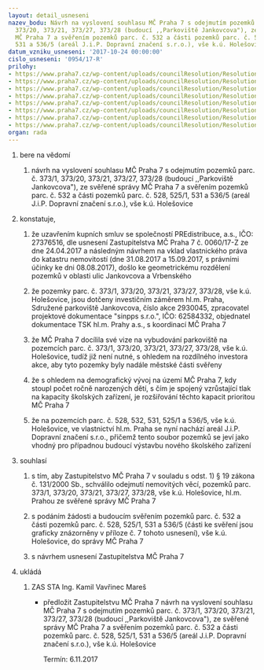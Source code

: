 ```yaml
---
layout: detail_usneseni
nazev_bodu: Návrh na vyslovení souhlasu MČ Praha 7 s odejmutím pozemků parc. č. 373/1,
  373/20, 373/21, 373/27, 373/28 (budoucí ,,Parkoviště Jankovcova"), ze svěřené správy
  MČ Praha 7 a svěřením pozemků parc. č. 532 a části pozemků parc. č. 528, 525/1,
  531 a 536/5 (areál J.i.P. Dopravní značení s.r.o.), vše k.ú. Holešovice
datum_vzniku_usneseni: '2017-10-24 00:00:00'
cislo_usneseni: '0954/17-R'
prilohy:
- https://www.praha7.cz/wp-content/uploads/councilResolution/Resolutions/29526/export/01_MHMP20170926~260698.docx
- https://www.praha7.cz/wp-content/uploads/councilResolution/Resolutions/29526/export/02_MHMP20170926~260697.pdf
- https://www.praha7.cz/wp-content/uploads/councilResolution/Resolutions/29526/export/03_MHMP20170926~260696.png
- https://www.praha7.cz/wp-content/uploads/councilResolution/Resolutions/29526/export/04_MHMP20170926~260695.pdf
- https://www.praha7.cz/wp-content/uploads/councilResolution/Resolutions/29526/export/05_MHMP20170926~260694.PDF
- https://www.praha7.cz/wp-content/uploads/councilResolution/Resolutions/29526/export/06_MHMP20170926~260693.pdf
- https://www.praha7.cz/wp-content/uploads/councilResolution/Resolutions/29526/export/07_MHMP20170926~260692.png
- https://www.praha7.cz/wp-content/uploads/councilResolution/Resolutions/29526/export/export~295029.pdf
organ: rada
---
```

<ol id="urzList" class="urzList_view"><li class="urzClass1" id=""><span name="1">bere na vědomí</span><ol class="urzOlClass decimal "><li class="urzClass2" id="" style="text-align: left;"><span><p>návrh na vyslovení souhlasu MČ Praha 7 s odejmutím pozemků parc. č. 373/1, 373/20, 373/21, 373/27, 373/28 (budoucí ,,Parkoviště Jankovcova"), ze svěřené správy MČ Praha 7 a svěřením pozemků parc. č. 532 a části pozemků parc. č. 528, 525/1, 531 a 536/5 (areál J.i.P. Dopravní značení s.r.o.), vše k.ú. Holešovice</p></span></li></ol></li><li class="urzClass1" id=""><span name="50">konstatuje,</span><ol class="urzOlClass decimal "><li class="urzClass2" id="" style="text-align: left;"><span><p>že uzavřením kupních smluv se společností PREdistribuce, a.s., IČO: 27376516, dle usnesení Zastupitelstva MČ Praha 7 č. 0060/17-Z ze dne 24.04.2017 a následným návrhem na vklad vlastnického práva do katastru nemovitostí (dne 31.08.2017 a 15.09.2017, s právními účinky ke dni 08.08.2017), došlo ke geometrickému rozdělení pozemků v oblasti ulic Jankovcova a Vrbenského</p></span></li><li class="urzClass2" id="" style="text-align: left;"><span><p>že pozemky parc. č. 373/1, 373/20, 373/21, 373/27, 373/28, vše k.ú. Holešovice, jsou dotčeny investičním záměrem hl.m. Praha, Sdružené parkoviště Jankovcova, číslo akce 2930045, zpracovatel projektové dokumentace&nbsp;"sinpps s.r.o.", IČO: 62584332, objednatel dokumentace TSK hl.m. Prahy a.s., s koordinací MČ Praha 7</p></span></li><li class="urzClass2" id="" style="text-align: left;"><span><p>že MČ Praha 7 docílila své vize na vybudování parkoviště na pozemcích parc. č. 373/1, 373/20, 373/21, 373/27, 373/28, vše k.ú. Holešovice, tudíž již není nutné, s ohledem na rozdílného investora akce, aby tyto pozemky byly nadále městské části svěřeny</p></span></li><li class="urzClass2" id="" style="text-align: left;"><span><p>že s ohledem na demografický vývoj na území MČ Praha 7, kdy stoupl počet ročně narozených dětí, s čím je spojený vzrůstající tlak na kapacity školských zařízení, je rozšiřování těchto kapacit prioritou MČ Praha 7<br></p></span></li><li class="urzClass2" id="" style="text-align: left;"><span><p>že na pozemcích parc. č. 528, 532, 531, 525/1 a 536/5, vše k.ú. Holešovice, ve vlastnictví hl.m. Praha se nyní nachází areál J.i.P. Dopravní značení s.r.o., přičemž tento soubor pozemků se jeví jako vhodný pro případnou budoucí výstavbu nového školského zařízení<br></p></span></li></ol></li><li class="urzClass1" id=""><span name="26">souhlasí</span><ol class="urzOlClass decimal "><li class="urzClass2" id="" style="text-align: left;"><span><p>s tím, aby Zastupitelstvo MČ Praha 7 v souladu s odst. 1) § 19 zákona č. 131/2000 Sb., schválilo odejmutí nemovitých věcí, pozemků parc. 373/1, 373/20, 373/21, 373/27, 373/28, vše k.ú. Holešovice, hl.m. Prahou ze svěřené správy MČ Praha 7<br></p></span></li><li class="urzClass2" id="" style="text-align: left;"><span><p>s podáním žádosti a budoucím svěřením&nbsp;pozemků parc. č. 532 a části pozemků parc. č.&nbsp;528, 525/1, 531 a 536/5 (části ke svěření jsou graficky znázorněny v příloze č. 7 tohoto usnesení), vše k.ú. Holešovice, do správy MČ Praha 7</p></span></li><li class="urzClass2" id="" style="text-align: left;"><span><p>s návrhem usnesení Zastupitelstva MČ Praha 7</p></span></li></ol></li><li class="urzClass1" id="urzUkoly"><span name="1">ukládá</span><ol class="urzOlClass"><li class="urzClass2"><span><p>ZAS STA Ing. Kamil Vavřinec Mareš</p></span><ul class="urzUlClass"><li class="urzClass3"><span><p>předložit Zastupitelstvu MČ Praha 7 návrh na vyslovení souhlasu MČ Praha 7 s odejmutím pozemků parc. č. 373/1, 373/20, 373/21, 373/27, 373/28 (budoucí ,,Parkoviště Jankovcova"), ze svěřené správy MČ Praha 7 a svěřením pozemků parc. č. 532 a části pozemků parc. č. 528, 525/1, 531 a 536/5 (areál J.i.P. Dopravní značení s.r.o.), vše k.ú. Holešovice</p></span><span class="urzUkolTermin">  Termín:&nbsp;6.11.2017</span></li></ul></li></ol></li></ol>